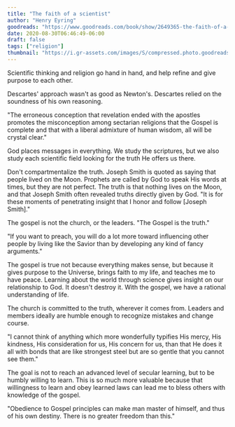 ```yaml
---
title: "The faith of a scientist"
author: "Henry Eyring"
goodreads: "https://www.goodreads.com/book/show/2649365-the-faith-of-a-scientist"
date: 2020-08-30T06:46:49-06:00
draft: false
tags: ["religion"]
thumbnail: "https://i.gr-assets.com/images/S/compressed.photo.goodreads.com/books/1239575056l/2649365.jpg"
---
```


Scientific thinking and religion go hand in hand, and help refine and give purpose to each other.

Descartes' approach wasn't as good as Newton's. Descartes relied on the soundness of his own reasoning.

"The erroneous conception that revelation ended with the apostles promotes the misconception among sectarian religions that the Gospel is complete and that with a liberal admixture of human wisdom, all will be crystal clear."

God places messages in everything. We study the scriptures, but we also study each scientific field looking for the truth He offers us there.

Don't compartmentalize the truth. Joseph Smith is quoted as saying that people lived on the Moon. Prophets are called by God to speak His words at times, but they are not perfect. The truth is that nothing lives on the Moon, and that Joseph Smith often revealed truths directly given by God. "It is for these moments of penetrating insight that I honor and follow [Joseph Smith]."

The gospel is not the church, or the leaders. "The Gospel is the truth."

"If you want to preach, you will do a lot more toward influencing other people by living like the Savior than by developing any kind of fancy arguments."

The gospel is true not because everything makes sense, but because it gives purpose to the Universe, brings faith to my life, and teaches me to have peace. Learning about the world through science gives insight on our relationship to God. It doesn't destroy it. With the gospel, we have a rational understanding of life.

The church is committed to the truth, wherever it comes from. Leaders and members ideally are humble enough to recognize mistakes and change course.

"I cannot think of anything which more wonderfully typifies His mercy, His kindness, His consideration for us, His concern for us, than that He does it all with bonds that are like strongest steel but are so gentle that you cannot see them."

The goal is not to reach an advanced level of secular learning, but to be humbly willing to learn. This is so much more valuable because that willingness to learn and obey learned laws can lead me to bless others with knowledge of the gospel.

"Obedience to Gospel principles can make man master of himself, and thus of his own destiny. There is no greater freedom than this."
